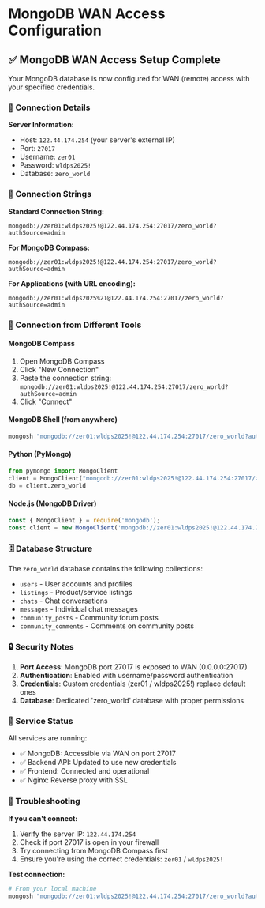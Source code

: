 # MongoDB WAN Access Configuration

## ✅ MongoDB WAN Access Setup Complete

Your MongoDB database is now configured for WAN (remote) access with your specified credentials.

### 🔐 Connection Details

**Server Information:**
- Host: `122.44.174.254` (your server's external IP)
- Port: `27017`
- Username: `zer01`
- Password: `wldps2025!`
- Database: `zero_world`

### 🔗 Connection Strings

**Standard Connection String:**
```
mongodb://zer01:wldps2025!@122.44.174.254:27017/zero_world?authSource=admin
```

**For MongoDB Compass:**
```
mongodb://zer01:wldps2025!@122.44.174.254:27017/zero_world?authSource=admin
```

**For Applications (with URL encoding):**
```
mongodb://zer01:wldps2025%21@122.44.174.254:27017/zero_world?authSource=admin
```

### 📱 Connection from Different Tools

#### MongoDB Compass
1. Open MongoDB Compass
2. Click "New Connection"
3. Paste the connection string: `mongodb://zer01:wldps2025!@122.44.174.254:27017/zero_world?authSource=admin`
4. Click "Connect"

#### MongoDB Shell (from anywhere)
```bash
mongosh "mongodb://zer01:wldps2025!@122.44.174.254:27017/zero_world?authSource=admin"
```

#### Python (PyMongo)
```python
from pymongo import MongoClient
client = MongoClient("mongodb://zer01:wldps2025!@122.44.174.254:27017/zero_world?authSource=admin")
db = client.zero_world
```

#### Node.js (MongoDB Driver)
```javascript
const { MongoClient } = require('mongodb');
const client = new MongoClient('mongodb://zer01:wldps2025!@122.44.174.254:27017/zero_world?authSource=admin');
```

### 🗄️ Database Structure

The `zero_world` database contains the following collections:
- `users` - User accounts and profiles
- `listings` - Product/service listings
- `chats` - Chat conversations
- `messages` - Individual chat messages
- `community_posts` - Community forum posts
- `community_comments` - Comments on community posts

### 🔒 Security Notes

1. **Port Access**: MongoDB port 27017 is exposed to WAN (0.0.0.0:27017)
2. **Authentication**: Enabled with username/password authentication
3. **Credentials**: Custom credentials (zer01 / wldps2025!) replace default ones
4. **Database**: Dedicated 'zero_world' database with proper permissions

### 🚦 Service Status

All services are running:
- ✅ MongoDB: Accessible via WAN on port 27017
- ✅ Backend API: Updated to use new credentials
- ✅ Frontend: Connected and operational
- ✅ Nginx: Reverse proxy with SSL

### 🔧 Troubleshooting

**If you can't connect:**
1. Verify the server IP: `122.44.174.254`
2. Check if port 27017 is open in your firewall
3. Try connecting from MongoDB Compass first
4. Ensure you're using the correct credentials: `zer01` / `wldps2025!`

**Test connection:**
```bash
# From your local machine
mongosh "mongodb://zer01:wldps2025!@122.44.174.254:27017/zero_world?authSource=admin" --eval "db.stats()"
```